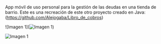App móvil de uso personal para la gestión de las deudas en una tienda de barrio. Este es una recreación de este otro proyecto creado en Java:
(https://github.com/Alejogaba/Libro_de_cobros)

![Imagen 1](![Imagen 1](https://i.postimg.cc/4xRxdMTQ/Manual-de-usuario-pages-to-jpg-0001-GPe-Rc-Phs.jpg))

![Imagen 1](https://i.postimg.cc/4xRxdMTQ/Manual-de-usuario-pages-to-jpg-0001-GPe-Rc-Phs.jpg)
